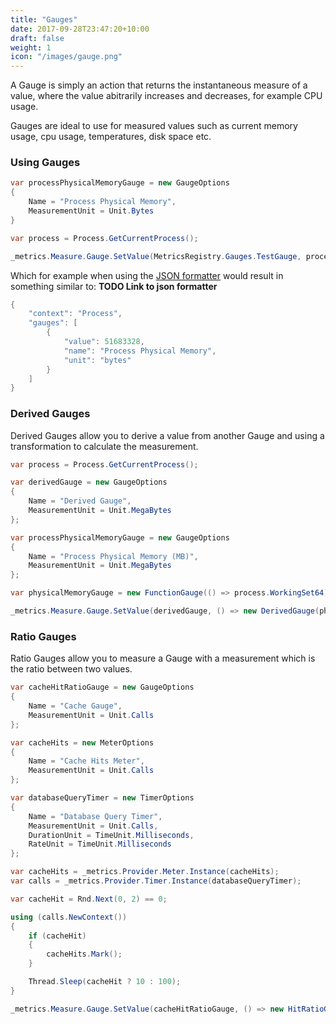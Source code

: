 ```yaml
---
title: "Gauges"
date: 2017-09-28T23:47:20+10:00
draft: false
weight: 1
icon: "/images/gauge.png"
---
```


A Gauge is simply an action that returns the instantaneous measure of a value, where the value abitrarily increases and decreases, for example CPU usage.

Gauges are ideal to use for measured values such as current memory usage, cpu usage, temperatures, disk space etc.

### Using Gauges

```csharp
var processPhysicalMemoryGauge = new GaugeOptions
{
    Name = "Process Physical Memory",
    MeasurementUnit = Unit.Bytes
}

var process = Process.GetCurrentProcess();

_metrics.Measure.Gauge.SetValue(MetricsRegistry.Gauges.TestGauge, process.WorkingSet64);
```

Which for example when using the [JSON formatter](../intro.md#configuring-a-web-host) would result in something similar to: **TODO Link to json formatter**

```csharp
{
    "context": "Process",
    "gauges": [
        {
            "value": 51683328,
            "name": "Process Physical Memory",
            "unit": "bytes"
        }
    ]
}
```

### Derived Gauges

Derived Gauges allow you to derive a value from another Gauge and using a transformation to calculate the measurement.

```csharp
var process = Process.GetCurrentProcess();

var derivedGauge = new GaugeOptions
{
    Name = "Derived Gauge",
    MeasurementUnit = Unit.MegaBytes
};

var processPhysicalMemoryGauge = new GaugeOptions
{
    Name = "Process Physical Memory (MB)",
    MeasurementUnit = Unit.MegaBytes
};

var physicalMemoryGauge = new FunctionGauge(() => process.WorkingSet64);

_metrics.Measure.Gauge.SetValue(derivedGauge, () => new DerivedGauge(physicalMemoryGauge, g => g / 1024.0 / 1024.0));
```

### Ratio Gauges

Ratio Gauges allow you to measure a Gauge with a measurement which is the ratio between two values.

```csharp
var cacheHitRatioGauge = new GaugeOptions
{
    Name = "Cache Gauge",
    MeasurementUnit = Unit.Calls
};

var cacheHits = new MeterOptions
{
    Name = "Cache Hits Meter",
    MeasurementUnit = Unit.Calls
};

var databaseQueryTimer = new TimerOptions
{
    Name = "Database Query Timer",
    MeasurementUnit = Unit.Calls,
    DurationUnit = TimeUnit.Milliseconds,
    RateUnit = TimeUnit.Milliseconds
};

var cacheHits = _metrics.Provider.Meter.Instance(cacheHits);
var calls = _metrics.Provider.Timer.Instance(databaseQueryTimer);

var cacheHit = Rnd.Next(0, 2) == 0;

using (calls.NewContext())
{
    if (cacheHit)
    {
        cacheHits.Mark();
    }

    Thread.Sleep(cacheHit ? 10 : 100);
}

_metrics.Measure.Gauge.SetValue(cacheHitRatioGauge, () => new HitRatioGauge(cacheHits, calls, m => m.OneMinuteRate));
```